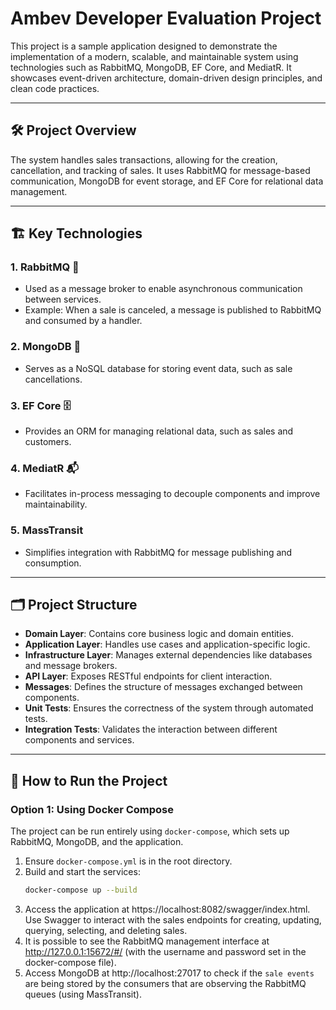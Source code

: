 # Ambev Developer Evaluation Project

This project is a sample application designed to demonstrate the implementation of a modern, scalable, and maintainable system using technologies such as RabbitMQ, MongoDB, EF Core, and MediatR. It showcases event-driven architecture, domain-driven design principles, and clean code practices.

---

## 🛠️ Project Overview

The system handles sales transactions, allowing for the creation, cancellation, and tracking of sales. It uses RabbitMQ for message-based communication, MongoDB for event storage, and EF Core for relational data management.

---

## 🏗️ Key Technologies

### 1. **RabbitMQ** 🐇

- Used as a message broker to enable asynchronous communication between services.
- Example: When a sale is canceled, a message is published to RabbitMQ and consumed by a handler.

### 2. **MongoDB** 🍃

- Serves as a NoSQL database for storing event data, such as sale cancellations.

### 3. **EF Core** 🗄️

- Provides an ORM for managing relational data, such as sales and customers.

### 4. **MediatR** 📬

- Facilitates in-process messaging to decouple components and improve maintainability.

### 5. **MassTransit**

- Simplifies integration with RabbitMQ for message publishing and consumption.

---

## 🗂️ Project Structure

- **Domain Layer**: Contains core business logic and domain entities.
- **Application Layer**: Handles use cases and application-specific logic.
- **Infrastructure Layer**: Manages external dependencies like databases and message brokers.
- **API Layer**: Exposes RESTful endpoints for client interaction.
- **Messages**: Defines the structure of messages exchanged between components.
- **Unit Tests**: Ensures the correctness of the system through automated tests.
- **Integration Tests**: Validates the interaction between different components and services.

---

## 🚀 How to Run the Project

### Option 1: Using Docker Compose

The project can be run entirely using `docker-compose`, which sets up RabbitMQ, MongoDB, and the application.

1. Ensure `docker-compose.yml` is in the root directory.
2. Build and start the services:
   ```bash
   docker-compose up --build
   ```
3. Access the application at https://localhost:8082/swagger/index.html. Use Swagger to interact with the sales endpoints for creating, updating, querying, selecting, and deleting sales.
4. It is possible to see the RabbitMQ management interface at http://127.0.0.1:15672/#/ (with the username and password set in the docker-compose file).
5. Access MongoDB at http://localhost:27017 to check if the `sale events` are being stored by the consumers that are observing the RabbitMQ queues (using MassTransit).
